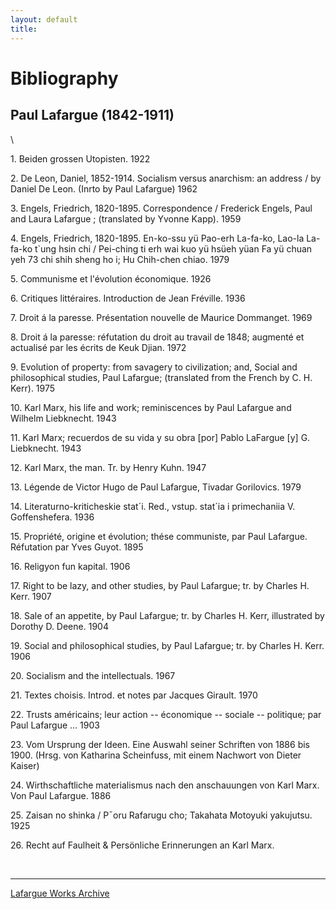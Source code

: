 ```yaml
---
layout: default
title: 
---
```

# Bibliography

## Paul Lafargue (1842-1911)

\

1\. Beiden grossen Utopisten. 1922

2\. De Leon, Daniel, 1852-1914. Socialism versus anarchism: an address /
by Daniel De Leon. (Inrto by Paul Lafargue) 1962

3\. Engels, Friedrich, 1820-1895. Correspondence / Frederick Engels,
Paul and Laura Lafargue ; (translated by Yvonne Kapp). 1959

4\. Engels, Friedrich, 1820-1895. En-ko-ssu yü Pao-erh La-fa-ko, Lao-la
La-fa-ko t\`ung hsin chi / Pei-ching ti erh wai kuo yü hsüeh yüan Fa yü
chuan yeh 73 chi shih sheng ho i; Hu Chih-chen chiao. 1979

5\. Communisme et l\'évolution économique. 1926

6\. Critiques littéraires. Introduction de Jean Fréville. 1936

7\. Droit á la paresse. Présentation nouvelle de Maurice Dommanget. 1969

8\. Droit á la paresse: réfutation du droit au travail de 1848; augmenté
et actualisé par les écrits de Keuk Djian. 1972

9\. Evolution of property: from savagery to civilization; and, Social
and philosophical studies, Paul Lafargue; (translated from the French by
C. H. Kerr). 1975

10\. Karl Marx, his life and work; reminiscences by Paul Lafargue and
Wilhelm Liebknecht. 1943

11\. Karl Marx; recuerdos de su vida y su obra \[por\] Pablo LaFargue
\[y\] G. Liebknecht. 1943

12\. Karl Marx, the man. Tr. by Henry Kuhn. 1947

13\. Légende de Victor Hugo de Paul Lafargue, Tivadar Gorilovics. 1979

14\. Literaturno-kriticheskie stat´i. Red., vstup. stat´ia i
primechaniia V. Goffenshefera. 1936

15\. Propriété, origine et évolution; thése communiste, par Paul
Lafargue. Réfutation par Yves Guyot. 1895

16\. Religyon fun kapital. 1906

17\. Right to be lazy, and other studies, by Paul Lafargue; tr. by
Charles H. Kerr. 1907

18\. Sale of an appetite, by Paul Lafargue; tr. by Charles H. Kerr,
illustrated by Dorothy D. Deene. 1904

19\. Social and philosophical studies, by Paul Lafargue; tr. by Charles
H. Kerr. 1906

20\. Socialism and the intellectuals. 1967

21\. Textes choisis. Introd. et notes par Jacques Girault. 1970

22\. Trusts américains; leur action -- économique -- sociale --
politique; par Paul Lafargue \... 1903

23\. Vom Ursprung der Ideen. Eine Auswahl seiner Schriften von 1886 bis
1900. (Hrsg. von Katharina Scheinfuss, mit einem Nachwort von Dieter
Kaiser)

24\. Wirthschaftliche materialismus nach den anschauungen von Karl Marx.
Von Paul Lafargue. 1886

25\. Zaisan no shinka / P¯oru Rafarugu cho; Takahata Motoyuki yakujutsu.
1925

26\. Recht auf Faulheit & Persönliche Erinnerungen an Karl Marx.

 

------------------------------------------------------------------------

[Lafargue Works Archive](../index.htm)
